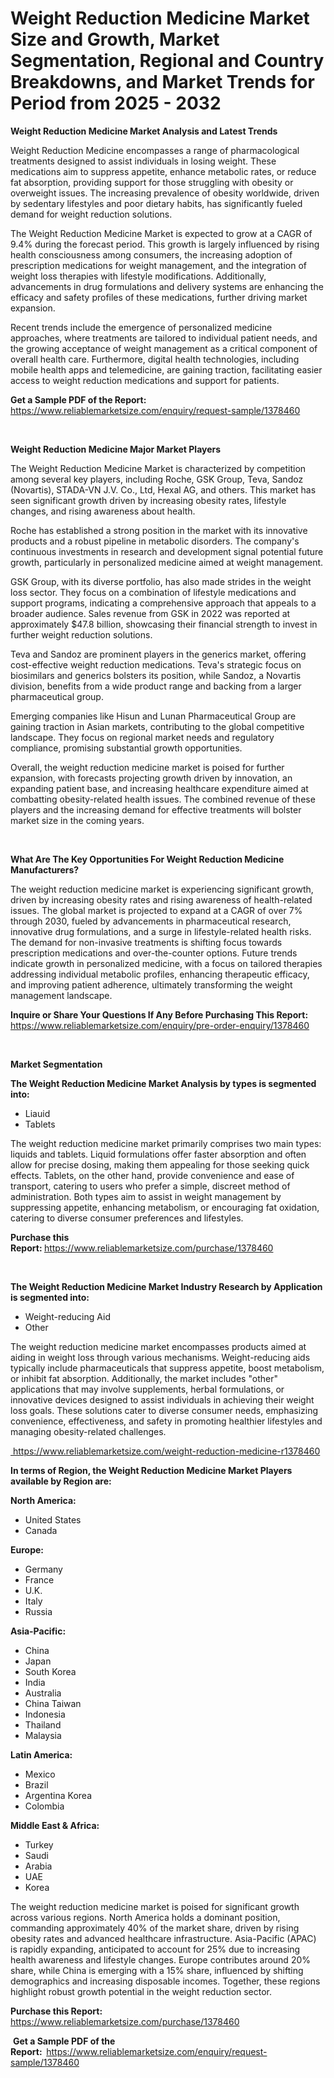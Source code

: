 <p><h1>Weight Reduction Medicine Market Size and Growth, Market Segmentation, Regional and Country Breakdowns, and Market Trends for Period from 2025 -  2032</h1></p><p><strong>Weight Reduction Medicine Market Analysis and Latest Trends</strong></p>
<p><p>Weight Reduction Medicine encompasses a range of pharmacological treatments designed to assist individuals in losing weight. These medications aim to suppress appetite, enhance metabolic rates, or reduce fat absorption, providing support for those struggling with obesity or overweight issues. The increasing prevalence of obesity worldwide, driven by sedentary lifestyles and poor dietary habits, has significantly fueled demand for weight reduction solutions.</p><p>The Weight Reduction Medicine Market is expected to grow at a CAGR of 9.4% during the forecast period. This growth is largely influenced by rising health consciousness among consumers, the increasing adoption of prescription medications for weight management, and the integration of weight loss therapies with lifestyle modifications. Additionally, advancements in drug formulations and delivery systems are enhancing the efficacy and safety profiles of these medications, further driving market expansion.</p><p>Recent trends include the emergence of personalized medicine approaches, where treatments are tailored to individual patient needs, and the growing acceptance of weight management as a critical component of overall health care. Furthermore, digital health technologies, including mobile health apps and telemedicine, are gaining traction, facilitating easier access to weight reduction medications and support for patients.</p></p>
<p><strong>Get a Sample PDF of the Report:&nbsp;</strong> <a href="https://www.reliablemarketsize.com/enquiry/request-sample/1378460?utm_campaign=3064&utm_medium=2&utm_source=Github&utm_content=ia&utm_term=19042025&utm_id=weight-reduction-medicine">https://www.reliablemarketsize.com/enquiry/request-sample/1378460</a></p>
<p>&nbsp;</p>
<p><strong>Weight Reduction Medicine Major Market Players</strong></p>
<p><p>The Weight Reduction Medicine Market is characterized by competition among several key players, including Roche, GSK Group, Teva, Sandoz (Novartis), STADA-VN J.V. Co., Ltd, Hexal AG, and others. This market has seen significant growth driven by increasing obesity rates, lifestyle changes, and rising awareness about health.</p><p>Roche has established a strong position in the market with its innovative products and a robust pipeline in metabolic disorders. The company's continuous investments in research and development signal potential future growth, particularly in personalized medicine aimed at weight management.</p><p>GSK Group, with its diverse portfolio, has also made strides in the weight loss sector. They focus on a combination of lifestyle medications and support programs, indicating a comprehensive approach that appeals to a broader audience. Sales revenue from GSK in 2022 was reported at approximately $47.8 billion, showcasing their financial strength to invest in further weight reduction solutions.</p><p>Teva and Sandoz are prominent players in the generics market, offering cost-effective weight reduction medications. Teva's strategic focus on biosimilars and generics bolsters its position, while Sandoz, a Novartis division, benefits from a wide product range and backing from a larger pharmaceutical group.</p><p>Emerging companies like Hisun and Lunan Pharmaceutical Group are gaining traction in Asian markets, contributing to the global competitive landscape. They focus on regional market needs and regulatory compliance, promising substantial growth opportunities.</p><p>Overall, the weight reduction medicine market is poised for further expansion, with forecasts projecting growth driven by innovation, an expanding patient base, and increasing healthcare expenditure aimed at combatting obesity-related health issues. The combined revenue of these players and the increasing demand for effective treatments will bolster market size in the coming years.</p></p>
<p>&nbsp;</p>
<p><strong>What Are The Key Opportunities For Weight Reduction Medicine Manufacturers?</strong></p>
<p><p>The weight reduction medicine market is experiencing significant growth, driven by increasing obesity rates and rising awareness of health-related issues. The global market is projected to expand at a CAGR of over 7% through 2030, fueled by advancements in pharmaceutical research, innovative drug formulations, and a surge in lifestyle-related health risks. The demand for non-invasive treatments is shifting focus towards prescription medications and over-the-counter options. Future trends indicate growth in personalized medicine, with a focus on tailored therapies addressing individual metabolic profiles, enhancing therapeutic efficacy, and improving patient adherence, ultimately transforming the weight management landscape.</p></p>
<p><strong>Inquire or Share Your Questions If Any Before Purchasing This Report:</strong> <a href="https://www.reliablemarketsize.com/enquiry/pre-order-enquiry/1378460?utm_campaign=3064&utm_medium=2&utm_source=Github&utm_content=ia&utm_term=19042025&utm_id=weight-reduction-medicine">https://www.reliablemarketsize.com/enquiry/pre-order-enquiry/1378460</a></p>
<p>&nbsp;</p>
<p><strong>Market Segmentation</strong></p>
<p><strong>The Weight Reduction Medicine Market Analysis by types is segmented into:</strong></p>
<p><ul><li>Liauid</li><li>Tablets</li></ul></p>
<p><p>The weight reduction medicine market primarily comprises two main types: liquids and tablets. Liquid formulations offer faster absorption and often allow for precise dosing, making them appealing for those seeking quick effects. Tablets, on the other hand, provide convenience and ease of transport, catering to users who prefer a simple, discreet method of administration. Both types aim to assist in weight management by suppressing appetite, enhancing metabolism, or encouraging fat oxidation, catering to diverse consumer preferences and lifestyles.</p></p>
<p><strong>Purchase this Report:&nbsp;</strong><a href="https://www.reliablemarketsize.com/purchase/1378460?utm_campaign=3064&utm_medium=2&utm_source=Github&utm_content=ia&utm_term=19042025&utm_id=weight-reduction-medicine">https://www.reliablemarketsize.com/purchase/1378460</a></p>
<p>&nbsp;</p>
<p><strong>The Weight Reduction Medicine Market Industry Research by Application is segmented into:</strong></p>
<p><ul><li>Weight-reducing Aid</li><li>Other</li></ul></p>
<p><p>The weight reduction medicine market encompasses products aimed at aiding in weight loss through various mechanisms. Weight-reducing aids typically include pharmaceuticals that suppress appetite, boost metabolism, or inhibit fat absorption. Additionally, the market includes "other" applications that may involve supplements, herbal formulations, or innovative devices designed to assist individuals in achieving their weight loss goals. These solutions cater to diverse consumer needs, emphasizing convenience, effectiveness, and safety in promoting healthier lifestyles and managing obesity-related challenges.</p></p>
<p><a href="https://www.reliablemarketsize.com/weight-reduction-medicine-r1378460?utm_campaign=3064&utm_medium=2&utm_source=Github&utm_content=ia&utm_term=19042025&utm_id=weight-reduction-medicine">&nbsp;https://www.reliablemarketsize.com/weight-reduction-medicine-r1378460</a></p>
<p><strong>In terms of Region, the Weight Reduction Medicine Market Players available by Region are:</strong></p>
<p>
    <p> <strong> North America: </strong>
        <ul>
            <li>United States</li>
            <li>Canada</li>
        </ul>
        </p> 
    <p> <strong> Europe: </strong>
        <ul>
            <li>Germany</li>
            <li>France</li>
            <li>U.K.</li>
            <li>Italy</li>
            <li>Russia</li>
        </ul>
        </p> 
    <p> <strong> Asia-Pacific: </strong>
        <ul>
            <li>China</li>
            <li>Japan</li>
            <li>South Korea</li>
            <li>India</li>
            <li>Australia</li>
            <li>China Taiwan</li>
            <li>Indonesia</li>
            <li>Thailand</li>
            <li>Malaysia</li>
        </ul>
        </p> 
    <p> <strong> Latin America: </strong>
        <ul>
            <li>Mexico</li>
            <li>Brazil</li>
            <li>Argentina Korea</li>
            <li>Colombia</li>
        </ul>
        </p> 
    <p> <strong> Middle East & Africa: </strong>
        <ul>
            <li>Turkey</li>
            <li>Saudi</li>
            <li>Arabia</li>
            <li>UAE</li>
            <li>Korea</li>
        </ul>
    </p>
    </p>
<p><p>The weight reduction medicine market is poised for significant growth across various regions. North America holds a dominant position, commanding approximately 40% of the market share, driven by rising obesity rates and advanced healthcare infrastructure. Asia-Pacific (APAC) is rapidly expanding, anticipated to account for 25% due to increasing health awareness and lifestyle changes. Europe contributes around 20% share, while China is emerging with a 15% share, influenced by shifting demographics and increasing disposable incomes. Together, these regions highlight robust growth potential in the weight reduction sector.</p></p>
<p><strong>Purchase this Report: </strong><a href="https://www.reliablemarketsize.com/purchase/1378460?utm_campaign=3064&utm_medium=2&utm_source=Github&utm_content=ia&utm_term=19042025&utm_id=weight-reduction-medicine">https://www.reliablemarketsize.com/purchase/1378460</a></p>
<p>&nbsp;<strong>Get a Sample PDF of the Report:&nbsp;&nbsp;</strong><a href="https://www.reliablemarketsize.com/enquiry/request-sample/1378460?utm_campaign=3064&utm_medium=2&utm_source=Github&utm_content=ia&utm_term=19042025&utm_id=weight-reduction-medicine">https://www.reliablemarketsize.com/enquiry/request-sample/1378460</a></p>
<p><strong></strong></p>
<p><p></p><p></p><p></p></p>